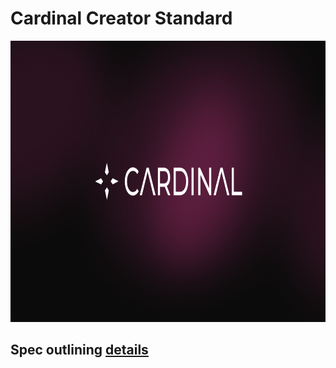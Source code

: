 # Cardinal Creator Standard

<div style="text-align: center; width: 100%;">
  <img style="height: 450px" src="./doc-assets/banner.png" />
</div>

## Spec outlining [details](https://cardinal-labs.notion.site/The-Creator-Standard-v1-5fce56a1d8bb440f849205e9fb5befc2)
